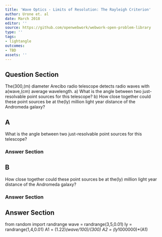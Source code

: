 ```yaml
---
title: 'Wave Optics - Limits of Resolution: The Rayleigh Criterion'
author: Urone et. al
date: March 2018
editor: ''
source: https://github.com/openwebwork/webwork-open-problem-library
type: ''
tags:
- lightangle
outcomes:
- TBD
assets: ''
---
```


## Question Section 

The(300,(m) diameter Arecibo radio telescope detects radio waves with a(wave,(cm) average wavelength.
a) What is the angle between two just-resolvable point sources for this telescope?
b) How close together could these point sources be at the(ly) million light year distance of the Andromeda galaxy?

## A
What is the angle between two just-resolvable point sources for this telescope?
### Answer Section
## B
How close together could these point sources be at the(ly) million light year distance of the Andromeda galaxy?
### Answer Section


## Answer Section

from random import randrange
wave = randrange(3,5,0.01)
ly = randrange(1,4,0.01)
A1 = (1.22)*(wave/100)/(300)
A2 = (ly*1000000)*(A1)